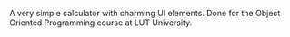 A very simple calculator with charming UI elements. Done for the Object Oriented Programming course at LUT University.
